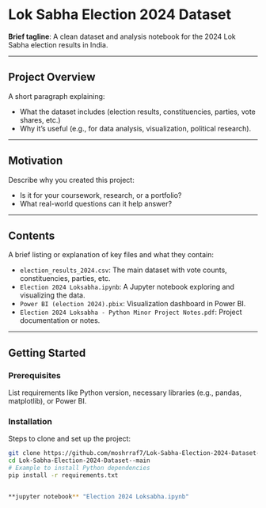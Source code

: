 # Lok Sabha Election 2024 Dataset

**Brief tagline**: A clean dataset and analysis notebook for the 2024 Lok Sabha election results in India.

---

##  Project Overview

A short paragraph explaining:
- What the dataset includes (election results, constituencies, parties, vote shares, etc.)
- Why it’s useful (e.g., for data analysis, visualization, political research).

---

##  Motivation

Describe why you created this project:
- Is it for your coursework, research, or a portfolio?
- What real-world questions can it help answer?

---

##  Contents

A brief listing or explanation of key files and what they contain:
- `election_results_2024.csv`: The main dataset with vote counts, constituencies, parties, etc.
- `Election 2024 Loksabha.ipynb`: A Jupyter notebook exploring and visualizing the data.
- `Power BI (election 2024).pbix`: Visualization dashboard in Power BI.
- `Election 2024 Loksabha - Python Minor Project Notes.pdf`: Project documentation or notes.

---

##  Getting Started

### Prerequisites
List requirements like Python version, necessary libraries (e.g., pandas, matplotlib), or Power BI.

### Installation
Steps to clone and set up the project:
```bash
git clone https://github.com/moshrraf7/Lok-Sabha-Election-2024-Dataset--main.git
cd Lok-Sabha-Election-2024-Dataset--main
# Example to install Python dependencies
pip install -r requirements.txt


**jupyter notebook** "Election 2024 Loksabha.ipynb"
